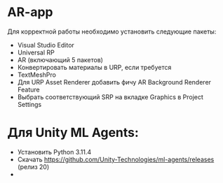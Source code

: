# AR-app
Для корректной работы необходимо установить следующие пакеты:
  - Visual Studio Editor
  - Universal RP
  - AR (включающий 5 пакетов)
  - Конвертировать материалы в URP, если требуется
  - TextMeshPro
  - Для URP Asset Renderer добавить фичу AR Background Renderer Feature
  - Выбрать соответствующий SRP на вкладке Graphics в Project Settings
# Для Unity ML Agents:
  - Установить Python 3.11.4
  - Скачать https://github.com/Unity-Technologies/ml-agents/releases (релиз 20)
  - 
